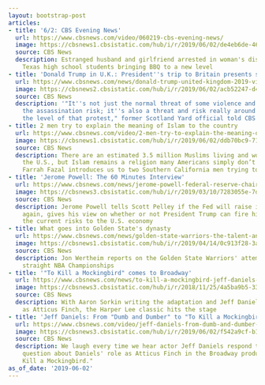 ```yaml
---
layout: bootstrap-post
articles:
- title: '6/2: CBS Evening News'
  url: https://www.cbsnews.com/video/060219-cbs-evening-news/
  image: https://cbsnews1.cbsistatic.com/hub/i/r/2019/06/02/de4eb6de-46ec-4be9-b27f-0d45a5f1db76/thumbnail/1200x630/9c5f7cd7c9acad65a2127940898f1893/0602-en-full-1864947-640x360.jpg
  source: CBS News
  description: Estranged husband and girlfriend arrested in woman's disappearance;
    Texas high school students bringing BBQ to a new level
- title: 'Donald Trump in U.K.: President''s trip to Britain presents security challenges'
  url: https://www.cbsnews.com/news/donald-trump-united-kingdom-2019-visit-presents-security-challenges-protests/
  image: https://cbsnews2.cbsistatic.com/hub/i/r/2019/06/02/acb52247-d440-4e09-9986-1ef964fde52e/thumbnail/1200x630/15541f7ed5e71de0298e3c2cde3cb773/ap-19151414328435.jpg
  source: CBS News
  description: '"It''s not just the normal threat of some violence and you''ve got
    the assassination risk; it''s also a threat and risk really around protests and
    the level of that protest," former Scotland Yard official told CBS News'
- title: 2 men try to explain the meaning of Islam to the country
  url: https://www.cbsnews.com/video/2-men-try-to-explain-the-meaning-of-islam-to-the-country/
  image: https://cbsnews1.cbsistatic.com/hub/i/r/2019/06/02/ddb70bc9-71be-4265-8597-3f2dbc0919f1/thumbnail/1200x630/f59a4bc401dbef9b95730ffd9abe2221/0602-en-muslimfriendship-fazal-1864931-640x360.jpg
  source: CBS News
  description: There are an estimated 3.5 million Muslims living and worshiping across
    the U.S., but Islam remains a religion many Americans simply don’t understand.
    Farrah Fazal introduces us to two Southern California men trying to change that.
- title: 'Jerome Powell: The 60 Minutes Interview'
  url: https://www.cbsnews.com/news/jerome-powell-federal-reserve-chairman-60-minutes-interview-2019-06-02/
  image: https://cbsnews3.cbsistatic.com/hub/i/r/2019/03/10/7283055e-7d56-43bc-92c4-69309a44c9ac/thumbnail/1200x630/e49462015901a178f6ab2d7af1f94a37/powellarticle.jpg
  source: CBS News
  description: Jerome Powell tells Scott Pelley if the Fed will raise interest rates
    again, gives his view on whether or not President Trump can fire him and outlines
    the current risks to the U.S. economy
- title: What goes into Golden State's dynasty
  url: https://www.cbsnews.com/news/golden-state-warriors-the-talent-and-mindset-behind-the-nba-reigning-dynasty-60-minutes-2019-06-02/
  image: https://cbsnews1.cbsistatic.com/hub/i/r/2019/04/14/0c913f28-3a3a-4b8b-91d6-554d5488eabb/thumbnail/1200x630/bae06c72f3c9ea16818b1afe756e757a/warriorsmainarticle.jpg
  source: CBS News
  description: Jon Wertheim reports on the Golden State Warriors' attempt to win three
    straight NBA Championships
- title: '"To Kill a Mockingbird" comes to Broadway'
  url: https://www.cbsnews.com/news/to-kill-a-mockingbird-jeff-daniels-aaron-sorkin-harper-lee-comes-to-broadway-60-minutes-2019-06-02/
  image: https://cbsnews3.cbsistatic.com/hub/i/r/2018/11/25/4a5ba9b5-331d-4dec-8ef9-2c7493bd90b3/thumbnail/1200x630/78f38ebd5350d1d1260cff64a3b18b6f/tokillamockingbirdmain.jpg
  source: CBS News
  description: With Aaron Sorkin writing the adaptation and Jeff Daniels starring
    as Atticus Finch, the Harper Lee classic hits the stage
- title: 'Jeff Daniels: From "Dumb and Dumber" to "To Kill a Mockingbird"'
  url: https://www.cbsnews.com/video/jeff-daniels-from-dumb-and-dumber-to-to-kill-a-mockingbird/
  image: https://cbsnews3.cbsistatic.com/hub/i/r/2019/06/02/f542a9cf-b1c4-423f-9053-03dd4fbe0bed/thumbnail/1200x630/a1f4c1ad22129d1691f0b23d30594d18/0602-60m-motw-v2-1864795-640x360.jpg
  source: CBS News
  description: We laugh every time we hear actor Jeff Daniels respond to Steve Kroft's
    question about Daniels' role as Atticus Finch in the Broadway production of "To
    Kill a Mockingbird."
as_of_date: '2019-06-02'
---
```


